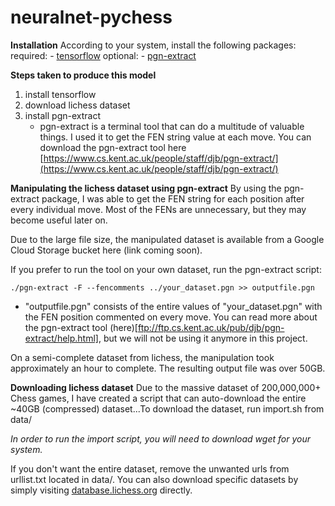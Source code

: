 # neuralnet-pychess

**Installation**
According to your system, install the following packages:
  required:
    - [tensorflow](https://www.tensorflow.org/install/)
  optional:
    - [pgn-extract](https://www.cs.kent.ac.uk/people/staff/djb/pgn-extract/)
  
**Steps taken to produce this model**
1. install tensorflow
2. download lichess dataset 
3. install pgn-extract
    - pgn-extract is a terminal tool that can do a multitude of valuable things. I used it to get the FEN string value at each move. You can download the pgn-extract tool here [https://www.cs.kent.ac.uk/people/staff/djb/pgn-extract/](https://www.cs.kent.ac.uk/people/staff/djb/pgn-extract/)
    
**Manipulating the lichess dataset using pgn-extract**
By using the pgn-extract package, I was able to get the FEN string for each position after every individual move. Most of the FENs are unnecessary, but they may become useful later on.

Due to the large file size, the manipulated dataset is available from a Google Cloud Storage bucket here (link coming soon).

If you prefer to run the tool on your own dataset, run the pgn-extract script:

```
./pgn-extract -F --fencomments ../your_dataset.pgn >> outputfile.pgn
```
- "outputfile.pgn" consists of the entire values of "your_dataset.pgn" with the FEN position commented on every move. You can read more about the pgn-extract tool (here)[ftp://ftp.cs.kent.ac.uk/pub/djb/pgn-extract/help.html], but we will not be using it anymore in this project.

On a semi-complete dataset from lichess, the manipulation took approximately an hour to complete. The resulting output file was over 50GB.


**Downloading lichess dataset**
Due to the massive dataset of 200,000,000+ Chess games, I have created a script that can auto-download the entire ~40GB (compressed) dataset...To download the dataset, run import.sh from data/

*In order to run the import script, you will need to download wget for your system.*

If you don't want the entire dataset, remove the unwanted urls from urllist.txt located in data/. You can also download specific datasets by simply visiting [database.lichess.org](https://database.lichess.org/) directly.
